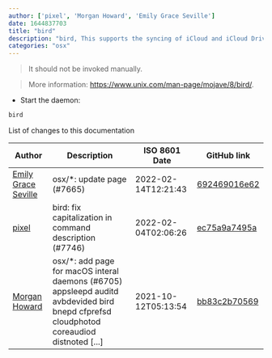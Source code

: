 ```yaml
---
author: ['pixel', 'Morgan Howard', 'Emily Grace Seville']
date: 1644837703
title: "bird"
description: "bird, This supports the syncing of iCloud and iCloud Drive."
categories: "osx"
---
```

> It should not be invoked manually.

> More information: <https://www.unix.com/man-page/mojave/8/bird/>.

- Start the daemon:

```bash
bird
```
List of changes to this documentation


Author | Description | ISO 8601 Date | GitHub link
------|-----|-----|-----
[Emily Grace Seville](mailto:emilyseville7cf@gmail.com) | osx/*: update page (#7665) | 2022-02-14T12:21:43 | [692469016e62](https://github.com/tldr-pages/tldr/commit/692469016e62d4410ec92a8f29272e447046a0d2)
[pixel](mailto:chrissx@chrissx.de) | bird: fix capitalization in command description (#7746) | 2022-02-04T02:06:26 | [ec75a9a7495a](https://github.com/tldr-pages/tldr/commit/ec75a9a7495a11063b41a7b098d0f1b1401ad3bd)
[Morgan Howard](mailto:morganhoward@users.noreply.github.com) | osx/*: add page for macOS interal daemons (#6705) appsleepd auditd avbdevided bird bnepd cfprefsd cloudphotod coreaudiod distnoted [...] | 2021-10-12T05:13:54 | [bb83c2b70569](https://github.com/tldr-pages/tldr/commit/bb83c2b705696df0df9a1b1407baf4df0ebd2ffe)

